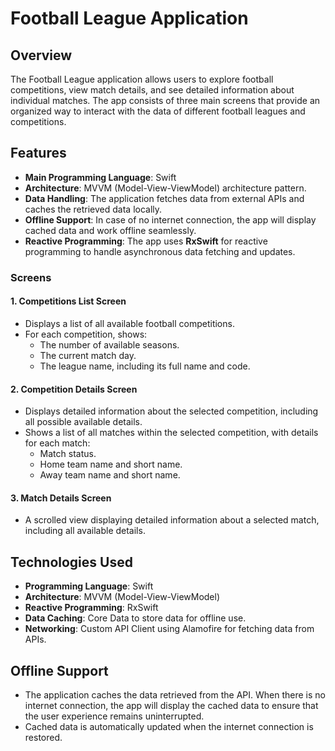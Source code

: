 # Football League Application

## Overview

The Football League application allows users to explore football competitions, view match details, and see detailed information about individual matches. The app consists of three main screens that provide an organized way to interact with the data of different football leagues and competitions.

## Features

- **Main Programming Language**: Swift
- **Architecture**: MVVM (Model-View-ViewModel) architecture pattern.
- **Data Handling**: The application fetches data from external APIs and caches the retrieved data locally.
- **Offline Support**: In case of no internet connection, the app will display cached data and work offline seamlessly.
- **Reactive Programming**: The app uses **RxSwift** for reactive programming to handle asynchronous data fetching and updates.

### Screens

#### 1. Competitions List Screen
- Displays a list of all available football competitions.
- For each competition, shows:
  - The number of available seasons.
  - The current match day.
  - The league name, including its full name and code.

#### 2. Competition Details Screen
- Displays detailed information about the selected competition, including all possible available details.
- Shows a list of all matches within the selected competition, with details for each match:
  - Match status.
  - Home team name and short name.
  - Away team name and short name.

#### 3. Match Details Screen
- A scrolled view displaying detailed information about a selected match, including all available details.

## Technologies Used
- **Programming Language**: Swift
- **Architecture**: MVVM (Model-View-ViewModel)
- **Reactive Programming**: RxSwift
- **Data Caching**: Core Data to store data for offline use.
- **Networking**: Custom API Client using Alamofire for fetching data from APIs.

## Offline Support

- The application caches the data retrieved from the API. When there is no internet connection, the app will display the cached data to ensure that the user experience remains uninterrupted.
- Cached data is automatically updated when the internet connection is restored.
